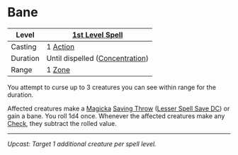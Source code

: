 # Bane

| Level    | [1st Level Spell](1st%20Level%20Spells.md)                            |
| -------- | --------------------------------------------------------------------- |
| Casting  | 1 [Action](../../../../Game%20Procedures/Core%20Procedures/Action.md) |
| Duration | Until dispelled ([Concentration](../../Concentration.md))             |
| Range    | 1 [Zone](../../../../Game%20Procedures/Core%20Procedures/Zone.md)     |

You attempt to curse up to 3 creatures you can see within range for the duration.

Affected creatures make a [Magicka](../../../../Player%20Characters/Attributes/Magicka.md) [Saving Throw](../../../Spellcasting/Saving%20Throw.md) ([Lesser Spell Save DC](../../../Spellcasting/Saving%20Throw.md#Lesser%20Spell%20Save%20DC)) or gain a bane. You roll 1d4 once. Whenever the affected creatures make any [Check](../../../../Game%20Procedures/Core%20Procedures/Check.md), they subtract the rolled value.

---
*Upcast: Target 1 additional creature per spell level.*

